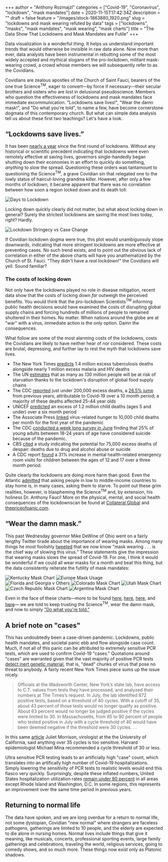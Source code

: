 +++
author = "Anthony Rozmajzl"
categories = ["Covid-19", "Coronavirus", "lockdown", "mask mandates"]
date = 2020-11-15T17:42:34Z
description = ""
draft = false
feature = "/images/stock-1863880_1920.png"
slug = "lockdowns and mask wearing refuted by data"
tags = ["lockdowns", "masks", "mask mandates", "mask wearing", "mask charts"]
title = "The Data Show That Lockdowns and Mask Mandates are Futile"
+++

Data visualization is a wonderful thing. It helps us understand important trends that would otherwise be invisible in raw data alone. Now more than ever, data analysts have been instrumental in rebutting some of the most widely accepted and mythical slogans of the pro-lockdown, militant mask-wearing crowd, a crowd whose members we will subsequently refer to as the Covidians. 

Covidians are zealous apostles of the Church of Saint Fauci, bearers of the one true Science<sup>TM</sup>, eager to convert&mdash;by force if necessary&mdash;their secular brothers and sisters who are lost in delusional pseudoscience. Members who question the effectiveness of lockdowns and mask mandates face immediate excommunication. "Lockdowns save lives!", "Wear the damn mask!", and "Do what you're told", to name a few, have become cornerstone dogmata of this contemporary church. But what can simple data analysis tell us about these first two teachings? Let's have a look.

## “Lockdowns save lives.”

It has been [nearly a year](https://www.bbc.com/news/world-52103747) since the first round of lockdowns. Without any historical or scientific precedent indicating that lockdowns were even remotely effective at saving lives, governors single-handedly began shutting down their economies in an effort to quickly do something, *anything* to slow the spread. Questioning these orders was tantamount to questioning the Science<sup>TM</sup>, a grave Covidian sin that relegated one to the lowly status of haircut-loving grandma killer. However, after only a few months of lockdown, it became apparent that there was no correlation between how soon a region locked down and its death toll:

![Days to Lockdown](https://www.aier.org/wp-content/uploads/2020/05/ED-AZ636_Rodger_16U_20200426130615-1-1.jpg)

Locking down quickly clearly did not matter, but what about locking down in general? Surely the strictest lockdowns are saving the most lives today, right? Hardly.

![Lockdown Stringecy vs Case Change](/images/stringency-vs-change.png)

If Covidian lockdown dogma were true, this plot would unambiguosuly slope downwards, indicating that more stringent lockdowns are more effective at preventing cases. No such trend exists, and to point out the obvious lack of correlation in either of the above charts will have you anathematized by the Church of St. Fauci. "They didn't have a *real* lockdown!" the Covidians will yell. Sound familiar? 

### The costs of locking down

Not only have the lockdowns played no role in disease mitigation, recent data show that the costs of locking down *far* outweigh the perceived benefits. You would think that the pro-lockdown Scientists<sup>TM</sup> informing public health decisions would have examined the costs of disrupting global supply chains and forcing hundreds of millions of people to remained shuttered in their homes. No matter. When nations around the globe are at "war" with a virus, immediate action is the only option. Damn the consequences. 

What follow are some of the most alarming costs of the lockdowns, costs the Covidians are likely to have neither hear of nor considered. These costs are brutal, depressing, and further lay to rest the myth that lockdowns save lives.

- The New York Times [predicts](https://www.nytimes.com/2020/08/03/health/coronavirus-tuberculosis-aids-malaria.html) 1.4 million excess tuberculosis deaths alongside nearly 1 million excess malaria and HIV deaths
- The UN [estimates](https://www.washingtonpost.com/world/national-security/un-pandemic-could-push-tens-of-millions-into-chronic-hunger/2020/07/13/0733e34e-c51e-11ea-a825-8722004e4150_story.html) that as many as 130 million people will be at risk of starvation thanks to the lockdown's disruption of global food supply chains
- The CDC [reported](https://www.cdc.gov/mmwr/volumes/69/wr/mm6942e2.htm) just under 200,000 excess deaths, a [26.5% jump](https://www.dailywire.com/news/new-cdc-numbers-show-lockdowns-deadly-toll-on-young-people) from previous years, attributable to Covid-19 over a 10 month period; a majority of these deaths affected 25-44 year olds
- UNICEF [predicted](https://www.unicef.org/press-releases/covid-19-devastates-already-fragile-health-systems-over-6000-additional-children) an excess of 1.2 million child deaths (ages 5 and under) over a six month period
- The Associate Press [linked](https://apnews.com/article/lifestyle-ap-top-news-understanding-the-outbreak-hunger-international-news-5cbee9693c52728a3808f4e7b4965cbd) virus-related hunger to 10,000 child deaths per month for the first year of the pandemic
- The CDC [conducted a week long survey in June](https://www.forbes.com/sites/jackkelly/2020/08/18/the-pandemic-has-caused-an-increase-in-anxiety-stress-depression-and-suicides/?sh=23f44a175863) finding that 25% of young adults between 18-24 years of age have considered suicide because of the pandemic.
- CBS [cited](https://www.cbsnews.com/news/coronavirus-deaths-suicides-drugs-alcohol-pandemic-75000/) a study indicating the potential for 75,000 excess deaths of despair: deaths due to drug and alcohol abuse or suicide
- A CDC report [found](https://thehill.com/policy/healthcare/525797-cdc-pediatric-visits-to-emergency-rooms-for-mental-health-problems?amp&__twitter_impression=true) a 31% increase in mental health-related emergency room visits for children between the ages of 12 and 17 over a three month period.

Quite clearly the lockdowns are doing more harm than good. Even the Atlantic [admitted](https://www.theatlantic.com/international/archive/2020/08/coronavirus-pandemic-developing-world/614578/) that asking people in low to middle-income countries to stay home is, in many cases, asking them to starve. To point out these grim realities, however, is blaspheming the Science<sup>TM</sup> and, by extension, his holiness Dr. Anthony Fauci! More on the physical, mental, and social health consequences of the lockdownscan be found at [Collateral Global](https://collateralglobal.org) and [thepriceofpanic.com](http://thepriceofpanic.com).

## “Wear the damn mask.”

This past Wednesday governor Mike DeWine of Ohio went on a fairly lengthy Twitter tirade about the importance of wearing masks. Among many things he most foolishly [tweeted](https://twitter.com/GovMikeDeWine/status/1326657870667128841?s=20) that we now know "mask wearing . . . is the chief way of slowing this virus.” These statements give the impression that wearing masks slows the spread of Covid-19. For one, I think it would be wonderful if we could all wear masks for a month and beat this thing, but the data consistently reiterate the futility of mask mandates:

![Kentucky Mask Chart](https://rationalground.com/wp-content/uploads/2020/10/10-9-Kentucky-Cases-2048x1476.png)
![Europe Mask Usage](/images/Europe-Mask-Usage.png)
![Florida and Georgia v Others](https://pbs.twimg.com/media/Emz1SqjUYAAC9tZ?format=jpg&name=large)
![Colorado Mask Chart](/images/colorado-mask-chart.png)
![Utah Mask Chart](/images/utah-mask-chart.png)
![Czech Republic Mask Chart](https://rationalground.com/wp-content/uploads/2020/10/10-17-Czech-vs-Sweden-2048x1384.png)
![Argentina Mask Chart](https://rationalground.com/wp-content/uploads/2020/10/10-14-Argentina-Cases-2048x1503.png)

Even in the face of these charts&mdash;more to be found [here](https://rationalground.com/mask-charts/), [here](https://rationalground.com/more-mask-charts/), [here](https://pjmedia.com/news-and-politics/matt-margolis/2020/10/06/do-masks-really-work-heres-what-the-charts-tell-us-n1009481), and [here](https://twitter.com/ianmSC/media)&mdash; we are told to keep trusting the Science<sup>TM</sup>, wear the damn mask, and now to simply ["Do what you're told."](https://twitter.com/deaceproducer/status/1327256913248198661?s=21)

## A brief note on "cases"

This has undoubtedly been a case-driven pandemic. Lockdowns, public health mandates, and societal panic ebb and flow alongside case count. Much, if not all of this panic can be attributed to extremely sensitive PCR tests, which are used to confirm Covid-19 "cases." Quotations around "cases" are warranted given that the vast majority of positive PCR tests [detect inert genetic material](https://redstate.com/michael_thau/2020/09/03/ny-times-up-to-90-whove-tested-covid-positive-wrongly-diagnosed-truth-a-whole-lot-worse-pt-2-n253328), that is, "dead" chunks of virus that pose no threat to anybody. A fairly recent New York Times piece sums up the issue nicely.

>Officials at the Wadsworth Center, New York’s state lab, have access to C.T. values from tests they have processed, and analyzed their numbers at The Times’s request. In July, the lab identified 872 positive tests, based on a threshold of 40 cycles. With a cutoff of 35, about 43 percent of those tests would no longer qualify as positive. About 63 percent would no longer be judged positive if the cycles were limited to 30. In Massachusetts, from 85 to 90 percent of people who tested positive in July with a cycle threshold of 40 would have been deemed negative if the threshold were 30 cycles. . .

In this same [article](https://www.nytimes.com/2020/08/29/health/coronavirus-testing.html) Juliet Morrison, virologist at the the University of California, said anything over 35 cycles is too sensitive. Harvard epidemiologist Michael Mina recommended a cycle threshold of 30 or less.

Ultra sensitive PCR testing leads to an artificially high "case" count, which translates into an artifically high number of Covid-19 hospitalizations. Simply lowering the sensitivity of PCR tests to realistic levels would end this fiasco very quickly. Surprisingly, despite these inflated numbers, United States hospitalization utilization rates [remain under 80 percent](https://twitter.com/SWAtlasHoover/status/1327828349641773058?s=20) in all areas except Rhode Island and Washington, D.C. In some regions, this represents an improvement over the same time period in previous years. 

## Returning to normal life

The data have spoken, and we are long overdue for a return to normal life, not some dystopian, Covidian "new normal" where strangers are faceless pathogens, gatherings are limited to 10 people, and the elderly are expected to die alone in nursing homes. Normal lives include things that give it meaning, like musicals, concerts, professional sporting events, large family gatherings and celebrations, traveling the world, religious services, going to comedy shows, and so much more. These things now exist only as Platonic shadows.
